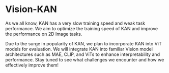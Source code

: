# Vision-KAN
As we all know, KAN has a very slow training speed and weak task performance. We aim to optimize the training speed of KAN and improve the performance on 2D Image tasks.

Due to the surge in popularity of KAN, we plan to incorporate KAN into ViT models for evaluation. We will integrate KAN into familiar Vision model architectures such as MAE, CLIP, and ViTs to enhance interpretability and performance. Stay tuned to see what challenges we encounter and how we effectively improve them!
